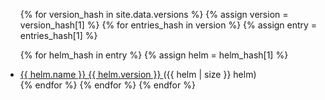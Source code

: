 
<ul>
{% for version_hash in site.data.versions %}
{% assign version = version_hash[1] %}
{% for entries_hash in version %}
{% assign entry = entries_hash[1] %}

{% for helm_hash in entry %}
{% assign helm = helm_hash[1] %}

  <li>
    <a href="https://github.com/{{ org.username }}">
      {{ helm.name }}
      {{ helm.version }}
    </a>
    ({{ helm | size }} helm)
  </li>
{% endfor %}
{% endfor %}
{% endfor %}
</ul>